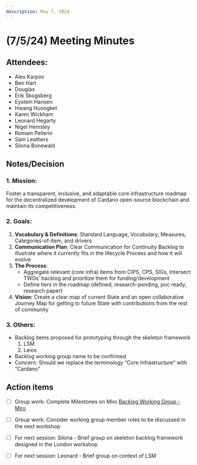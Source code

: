 ```yaml
---
description: May 7, 2024
---
```


# (7/5/24) Meeting Minutes

## Attendees:

* Alex Karpov
* Ben Hart
* Douglas&#x20;
* Erik Skogsberg
* Eystein Hansen
* Hwang Huongket
* Karen Wickham
* Leonard Hegarty
* Nigel Hemsley
* Romain Pellerin
* Sam Leathers
* Silona Bonewald

## Notes/Decision

### 1. Mission:&#x20;

Foster a transparent, inclusive, and adaptable core infrastructure roadmap for the decentralized development of Cardano open-source blockchain and maintain its competitiveness.

### 2. Goals:

1. **Vocabulary & Definitions**: Standard Language, Vocabulary, Measures, Categories-of-item, and drivers
2. **Communication Plan**: Clear Communication for Continuity Backlog to illustrate where it currently fits in the lifecycle Process and how it will evolve
3. **The Process**:
   * Aggregate relevant (core infra) items from CIPS, CPS, SIGs, Intersect TWGs’ backlog and prioritize them for funding/development
   * Define tiers in the roadmap (defined, research-pending, poc ready, research paper)
4. **Vision:** Create a clear map of current State and an open collaborative Journey Map for getting to future State with contributions from the rest of community

### 3. Others:

* Backlog items proposed for prototyping through the skeleton framework
  1. LSM
  2. Leios
* Backlog working group name to be confirmed
* Concern: Should we replace the terminology “Core Infrastructure” with “Cardano”

## Action items

* [ ] Group work: Complete Milestones on Miro [Backlog Working Group - Miro](https://miro.com/app/board/uXjVKPwgqXk=/)
* [ ] Group work: Consider working group member roles to be discussed in the next workshop
* [ ] For next session: Silona - Brief group on skeleton backlog framework designed in the London workshop
* [ ] For next session: Leonard - Brief group on context of LSM



